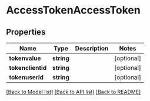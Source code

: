 # AccessTokenAccessToken

## Properties
Name | Type | Description | Notes
------------ | ------------- | ------------- | -------------
**tokenvalue** | **string** |  | [optional] 
**tokenclientid** | **string** |  | [optional] 
**tokenuserid** | **string** |  | [optional] 

[[Back to Model list]](../README.md#documentation-for-models) [[Back to API list]](../README.md#documentation-for-api-endpoints) [[Back to README]](../README.md)


